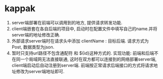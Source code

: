# kappak
1. server端部署在前端可以调用到的地方, 提供请求转发功能.
2. client端嵌套在各自后端的项目中, 启动时在配置文件中填写自己的name.并将server端的地址修改正确.
3. 外部请求server端时在请求头中添加 clientName : 目标后端. 请求方式为Post, 数据类型为json.
4. 暂时只支持url路径不包含通配符 和 ${id}这种方式的.
实现功能: 前端和后端不在同一个局域网无法直接联通, 这时在双方都可以连接到的网络部署server端, client端启动后自动注册到server端. 前端按正常请求后端接口的方式将请求地址修改为server端地址即可.
